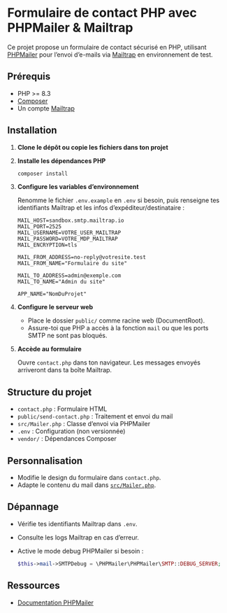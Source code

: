 # Formulaire de contact PHP avec PHPMailer & Mailtrap

Ce projet propose un formulaire de contact sécurisé en PHP, utilisant [PHPMailer](https://github.com/PHPMailer/PHPMailer) pour l’envoi d’e-mails via [Mailtrap](https://mailtrap.io/) en environnement de test.

## Prérequis

- PHP >= 8.3
- [Composer](https://getcomposer.org/)
- Un compte [Mailtrap](https://mailtrap.io/)

## Installation

1. **Clone le dépôt ou copie les fichiers dans ton projet**

2. **Installe les dépendances PHP**

   ```sh
   composer install
   ```

3. **Configure les variables d’environnement**

   Renomme le fichier `.env.example` en `.env` si besoin, puis renseigne tes identifiants Mailtrap et les infos d’expéditeur/destinataire :

   ```
   MAIL_HOST=sandbox.smtp.mailtrap.io
   MAIL_PORT=2525
   MAIL_USERNAME=VOTRE_USER_MAILTRAP
   MAIL_PASSWORD=VOTRE_MDP_MAILTRAP
   MAIL_ENCRYPTION=tls

   MAIL_FROM_ADDRESS=no-reply@votresite.test
   MAIL_FROM_NAME="Formulaire du site"

   MAIL_TO_ADDRESS=admin@exemple.com
   MAIL_TO_NAME="Admin du site"

   APP_NAME="NomDuProjet"
   ```

4. **Configure le serveur web**

   - Place le dossier `public/` comme racine web (DocumentRoot).
   - Assure-toi que PHP a accès à la fonction `mail` ou que les ports SMTP ne sont pas bloqués.

5. **Accède au formulaire**

   Ouvre `contact.php` dans ton navigateur. Les messages envoyés arriveront dans ta boîte Mailtrap.

## Structure du projet

- `contact.php` : Formulaire HTML
- `public/send-contact.php` : Traitement et envoi du mail
- `src/Mailer.php` : Classe d’envoi via PHPMailer
- `.env` : Configuration (non versionnée)
- `vendor/` : Dépendances Composer

## Personnalisation

- Modifie le design du formulaire dans `contact.php`.
- Adapte le contenu du mail dans [`src/Mailer.php`](src/Mailer.php).

## Dépannage

- Vérifie tes identifiants Mailtrap dans `.env`.
- Consulte les logs Mailtrap en cas d’erreur.
- Active le mode debug PHPMailer si besoin :

  ```php
  $this->mail->SMTPDebug = \PHPMailer\PHPMailer\SMTP::DEBUG_SERVER;
  ```

## Ressources

- [Documentation PHPMailer](https://github.com/PHPMailer/PHPMailer)
